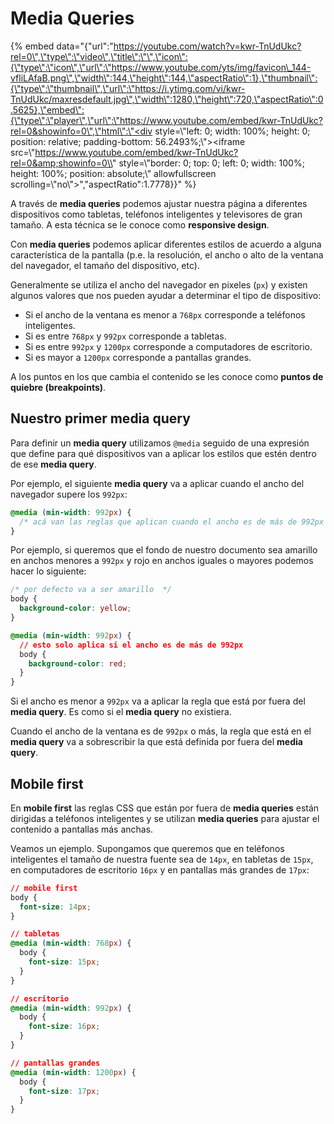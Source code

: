 # Media Queries

{% embed data="{\"url\":\"https://youtube.com/watch?v=kwr-TnUdUkc?rel=0\",\"type\":\"video\",\"title\":\"\",\"icon\":{\"type\":\"icon\",\"url\":\"https://www.youtube.com/yts/img/favicon\_144-vfliLAfaB.png\",\"width\":144,\"height\":144,\"aspectRatio\":1},\"thumbnail\":{\"type\":\"thumbnail\",\"url\":\"https://i.ytimg.com/vi/kwr-TnUdUkc/maxresdefault.jpg\",\"width\":1280,\"height\":720,\"aspectRatio\":0.5625},\"embed\":{\"type\":\"player\",\"url\":\"https://www.youtube.com/embed/kwr-TnUdUkc?rel=0&showinfo=0\",\"html\":\"<div style=\\"left: 0; width: 100%; height: 0; position: relative; padding-bottom: 56.2493%;\\"><iframe src=\\"https://www.youtube.com/embed/kwr-TnUdUkc?rel=0&amp;showinfo=0\\" style=\\"border: 0; top: 0; left: 0; width: 100%; height: 100%; position: absolute;\\" allowfullscreen scrolling=\\"no\\"></iframe></div>\",\"aspectRatio\":1.7778}}" %}

A través de **media queries** podemos ajustar nuestra página a diferentes dispositivos como tabletas, teléfonos inteligentes y televisores de gran tamaño. A esta técnica se le conoce como **responsive design**.

Con **media queries** podemos aplicar diferentes estilos de acuerdo a alguna característica de la pantalla \(p.e. la resolución, el ancho o alto de la ventana del navegador, el tamaño del dispositivo, etc\).

Generalmente se utiliza el ancho del navegador en pixeles \(`px`\) y existen algunos valores que nos pueden ayudar a determinar el tipo de dispositivo:

* Si el ancho de la ventana es menor a `768px` corresponde a teléfonos inteligentes.
* Si es entre `768px` y `992px` corresponde a tabletas.
* Si es entre `992px` y `1200px` corresponde a computadores de escritorio.
* Si es mayor a `1200px` corresponde a pantallas grandes.

A los puntos en los que cambia el contenido se les conoce como **puntos de quiebre \(breakpoints\)**.

## Nuestro primer media query

Para definir un **media query** utilizamos `@media` seguido de una expresión que define para qué dispositivos van a aplicar los estilos que estén dentro de ese **media query**.

Por ejemplo, el siguiente **media query** va a aplicar cuando el ancho del navegador supere los `992px`:

```css
@media (min-width: 992px) {
  /* acá van las reglas que aplican cuando el ancho es de más de 992px */
}
```

Por ejemplo, si queremos que el fondo de nuestro documento sea amarillo en anchos menores a `992px` y rojo en anchos iguales o mayores podemos hacer lo siguiente:

```css
/* por defecto va a ser amarillo  */
body {
  background-color: yellow;
}

@media (min-width: 992px) {
  // esto solo aplica si el ancho es de más de 992px
  body {
    background-color: red;
  }
}
```

Si el ancho es menor a `992px` va a aplicar la regla que está por fuera del **media query**. Es como si el **media query** no existiera.

Cuando el ancho de la ventana es de `992px` o más, la regla que está en el **media query** va a sobrescribir la que está definida por fuera del **media query**.

## Mobile first

En **mobile first** las reglas CSS que están por fuera de **media queries** están dirigidas a teléfonos inteligentes y se utilizan **media queries** para ajustar el contenido a pantallas más anchas.

Veamos un ejemplo. Supongamos que queremos que en teléfonos inteligentes el tamaño de nuestra fuente sea de `14px`, en tabletas de `15px`, en computadores de escritorio `16px` y en pantallas más grandes de `17px`:

```css
// mobile first
body {
  font-size: 14px;
}

// tabletas
@media (min-width: 768px) {
  body {
    font-size: 15px;
  }
}

// escritorio
@media (min-width: 992px) {
  body {
    font-size: 16px;
  }
}

// pantallas grandes
@media (min-width: 1200px) {
  body {
    font-size: 17px;
  }
}
```

